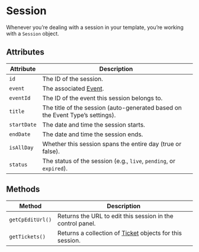 # Session
Whenever you’re dealing with a session in your template, you’re working with a `Session` object.

## Attributes

Attribute | Description
--- | ---
`id` | The ID of the session.
`event` | The associated [Event](docs:developers/event).
`eventId` | The ID of the event this session belongs to.
`title` | The title of the session (auto-generated based on the Event Type’s settings).
`startDate` | The date and time the session starts.
`endDate` | The date and time the session ends.
`isAllDay` | Whether this session spans the entire day (true or false).
`status` | The status of the session (e.g., `live`, `pending`, or `expired`).

## Methods

Method | Description
--- | ---
`getCpEditUrl()` | Returns the URL to edit this session in the control panel.
`getTickets()` | Returns a collection of [Ticket](docs:developers/ticket) objects for this session.
